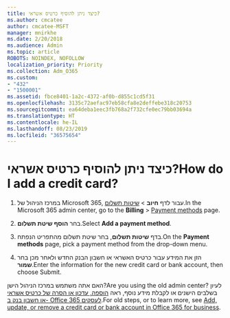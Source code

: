 ```yaml
---
title: כיצד ניתן להוסיף כרטיס אשראי?
ms.author: cmcatee
author: cmcatee-MSFT
manager: mnirkhe
ms.date: 2/20/2018
ms.audience: Admin
ms.topic: article
ROBOTS: NOINDEX, NOFOLLOW
localization_priority: Priority
ms.collection: Adm_O365
ms.custom:
- "432"
- "1500001"
ms.assetid: fbce8401-1a2c-4372-af0b-d855c1cd5f31
ms.openlocfilehash: 3135c72aefac97eb58cfa8e2deffebe318c20753
ms.sourcegitcommit: ea64deba1eec3fb768a2f732cfe0ec79bb03694a
ms.translationtype: HT
ms.contentlocale: he-IL
ms.lasthandoff: 08/23/2019
ms.locfileid: "36575654"
---
```

# <a name="how-do-i-add-a-credit-card"></a><span data-ttu-id="0e88a-102">כיצד ניתן להוסיף כרטיס אשראי?</span><span class="sxs-lookup"><span data-stu-id="0e88a-102">How do I add a credit card?</span></span>

1. <span data-ttu-id="0e88a-103">במרכז הניהול של Microsoft 365, עבור לדף **חיוב** \> [שיטות תשלום](https://go.microsoft.com/fwlink/p/?linkid=2018806).</span><span class="sxs-lookup"><span data-stu-id="0e88a-103">In the Microsoft 365 admin center, go to the **Billing** \> [Payment methods](https://go.microsoft.com/fwlink/p/?linkid=2018806) page.</span></span>

2. <span data-ttu-id="0e88a-104">בחר **הוסף שיטת תשלום**.</span><span class="sxs-lookup"><span data-stu-id="0e88a-104">Select **Add a payment method**.</span></span>

3. <span data-ttu-id="0e88a-105">בדף **שיטות תשלום**, בחר שיטת תשלום מהתפריט הנפתח.</span><span class="sxs-lookup"><span data-stu-id="0e88a-105">On the **Payment methods** page, pick a payment method from the drop-down menu.</span></span>

4. <span data-ttu-id="0e88a-106">הזן את המידע עבור כרטיס האשראי או חשבון הבנק החדש ולאחר מכן בחר **שמור**.</span><span class="sxs-lookup"><span data-stu-id="0e88a-106">Enter the information for the new credit card or bank account, then choose Submit.</span></span>

<span data-ttu-id="0e88a-107">האם אתה משתמש במרכז הניהול הישן?</span><span class="sxs-lookup"><span data-stu-id="0e88a-107">Are you using the old admin center?</span></span> <span data-ttu-id="0e88a-108">לעיון בשלבים הישנים או לקבלת מידע נוסף, ראה [הוספה, עדכון או הסרה של כרטיס אשראי או חשבון בנק ב- Office 365 לעסקים](https://docs.microsoft.com/office365/admin/subscriptions-and-billing/add-update-or-remove-credit-card-or-bank-account).</span><span class="sxs-lookup"><span data-stu-id="0e88a-108">For old steps, or to learn more, see [Add, update, or remove a credit card or bank account in Office 365 for business](https://docs.microsoft.com/office365/admin/subscriptions-and-billing/add-update-or-remove-credit-card-or-bank-account).</span></span>